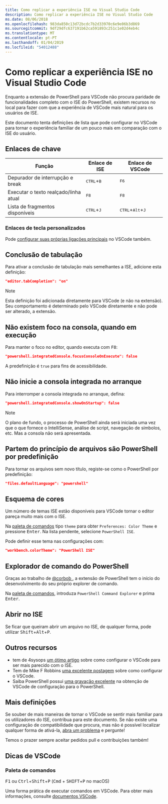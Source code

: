 ```yaml
---
title: Como replicar a experiência ISE no Visual Studio Code
description: Como replicar a experiência ISE no Visual Studio Code
ms.date: 08/06/2018
ms.openlocfilehash: 983da850c13d72bcdc7b2d33970c6e9e06b3d869
ms.sourcegitcommit: 9df29dfc637191b62ca591893c251c1e02d4eb4c
ms.translationtype: MT
ms.contentlocale: pt-PT
ms.lasthandoff: 01/04/2019
ms.locfileid: "54012488"
---
```

# <a name="how-to-replicate-the-ise-experience-in-visual-studio-code"></a>Como replicar a experiência ISE no Visual Studio Code

Enquanto a extensão de PowerShell para VSCode não procura paridade de funcionalidades completo com o ISE do PowerShell, existem recursos no local para fazer com que a experiência de VSCode mais natural para os usuários de ISE.

Este documento tenta definições de lista que pode configurar no VSCode para tornar o experiência familiar de um pouco mais em comparação com o ISE do usuário.

## <a name="key-bindings"></a>Enlaces de chave

| Função                              | Enlace de ISE                  | Enlace de VSCode                              |
| ----------------                      | -----------                  | --------------                              |
| Depurador de interrupção e break          | <kbd>CTRL</kbd>+<kbd>B</kbd> | <kbd>F6</kbd>                               |
| Executar o texto realçado/linha atual | <kbd>F8</kbd>                | <kbd>F8</kbd>                               |
| Lista de fragmentos disponíveis               | <kbd>CTRL</kbd>+<kbd>J</kbd> | <kbd>CTRL</kbd>+<kbd>Alt</kbd>+<kbd>J</kbd> |

### <a name="custom-key-bindings"></a>Enlaces de tecla personalizados

Pode [configurar suas próprias ligações principais](https://code.visualstudio.com/docs/getstarted/keybindings#_custom-keybindings-for-refactorings) no VSCode também.

## <a name="tab-completion"></a>Conclusão de tabulação

Para ativar a conclusão de tabulação mais semelhantes a ISE, adicione esta definição:

```json
"editor.tabCompletion": "on"
```

> [!NOTE]
> Esta definição foi adicionada diretamente para VSCode (e não na extensão). Seu comportamento é determinado pelo VSCode diretamente e não pode ser alterado, a extensão.

## <a name="no-focus-on-console-when-executing"></a>Não existem foco na consola, quando em execução

Para manter o foco no editor, quando executa com <kbd>F8</kbd>:

```json
"powershell.integratedConsole.focusConsoleOnExecute": false
```

A predefinição é `true` para fins de acessibilidade.

## <a name="dont-start-integrated-console-on-startup"></a>Não inicie a consola integrada no arranque

Para interromper a consola integrada no arranque, defina:

```json
"powershell.integratedConsole.showOnStartup": false
```

> [!NOTE]
> O plano de fundo, o processo de PowerShell ainda será iniciada uma vez que o que fornece o IntelliSense, análise de script, navegação de símbolos, etc. Mas a consola não será apresentada.

## <a name="assume-files-are-powershell-by-default"></a>Partem do princípio de arquivos são PowerShell por predefinição

Para tornar os arquivos sem novo título, registe-se como o PowerShell por predefinição:

```json
"files.defaultLanguage": "powershell"
```

## <a name="color-scheme"></a>Esquema de cores

Um número de temas ISE estão disponíveis para VSCode tornar o editor pareça muito mais com o ISE.

Na [paleta de comandos] tipo `theme` para obter `Preferences: Color Theme` e pressione <kbd>Enter</kbd>.
Na lista pendente, selecione `PowerShell ISE`.

Pode definir esse tema nas configurações com:

```json
"workbench.colorTheme": "PowerShell ISE"
```

## <a name="powershell-command-explorer"></a>Explorador de comando do PowerShell

Graças ao trabalho de [ @corbob ](https://github.com/corbob), a extensão de PowerShell tem o início do desenvolvimento do seu próprio explorer de comando.

Na [paleta de comandos], introduza `PowerShell Command Explorer` e prima <kbd>Enter</kbd>.

## <a name="open-in-the-ise"></a>Abrir no ISE

Se ficar que queiram abrir um arquivo no ISE, de qualquer forma, pode utilizar <kbd>Shift</kbd>+<kbd>Alt</kbd>+<kbd>P</kbd>.

## <a name="other-resources"></a>Outros recursos

- tem de 4sysops [um ótimo artigo](https://4sysops.com/archives/make-visual-studio-code-look-and-behave-like-powershell-ise/) sobre como configurar o VSCode para ser mais parecido com o ISE.
- Tem de Mike F Robbins [uma excelente postagem](https://mikefrobbins.com/2017/08/24/how-to-install-visual-studio-code-and-configure-it-as-a-replacement-for-the-powershell-ise/) sobre como configurar o VSCode.
- Saiba PowerShell possui [uma gravação excelente](https://www.learnpwsh.com/setup-vs-code-for-powershell/) na obtenção de VSCode de configuração para o PowerShell.

## <a name="more-settings"></a>Mais definições

Se souber de mais maneiras de tornar o VSCode se sentir mais familiar para os utilizadores do ISE, contribua para este documento. Se não existe uma configuração de compatibilidade que procura, mas não é possível localizar qualquer forma de ativá-la, [abra um problema](https://github.com/PowerShell/vscode-powershell/issues/new/choose) e pergunte!

Temos o prazer sempre aceitar pedidos pull e contribuições também!

## <a name="vscode-tips"></a>Dicas de VSCode

### <a name="command-palette"></a>Paleta de comandos

<kbd>F1</kbd> ou <kbd>Ctrl</kbd>+<kbd>Shift</kbd>+<kbd>P</kbd> (<kbd>Cmd</kbd> + <kbd> SHIFT</kbd>+<kbd>P</kbd> no macOS)

Uma forma prática de executar comandos em VSCode.
Para obter mais informações, consulte [documentos VSCode](https://code.visualstudio.com/docs/getstarted/userinterface#_command-palette).

[Paleta de comandos]: #command-palette
